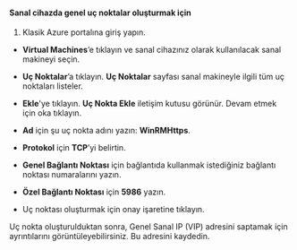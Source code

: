 #### Sanal cihazda genel uç noktalar oluşturmak için

1. Klasik Azure portalına giriş yapın.

- **Virtual Machines**’e tıklayın ve sanal cihazınız olarak kullanılacak sanal makineyi seçin.

- **Uç Noktalar**’a tıklayın. **Uç Noktalar** sayfası sanal makineyle ilgili tüm uç noktaları listeler.

- **Ekle**'ye tıklayın. **Uç Nokta Ekle** iletişim kutusu görünür. Devam etmek için oka tıklayın.

- **Ad** için şu uç nokta adını yazın: **WinRMHttps**.

- **Protokol** için **TCP**’yi belirtin.

- **Genel Bağlantı Noktası** için bağlantıda kullanmak istediğiniz bağlantı noktası numaralarını yazın.

- **Özel Bağlantı Noktası** için **5986** yazın.

- Uç noktası oluşturmak için onay işaretine tıklayın.

Uç nokta oluşturulduktan sonra, Genel Sanal IP (VIP) adresini saptamak için ayrıntılarını görüntüleyebilirsiniz. Bu adresini kaydedin.


<!--HONumber=Jun16_HO2-->


